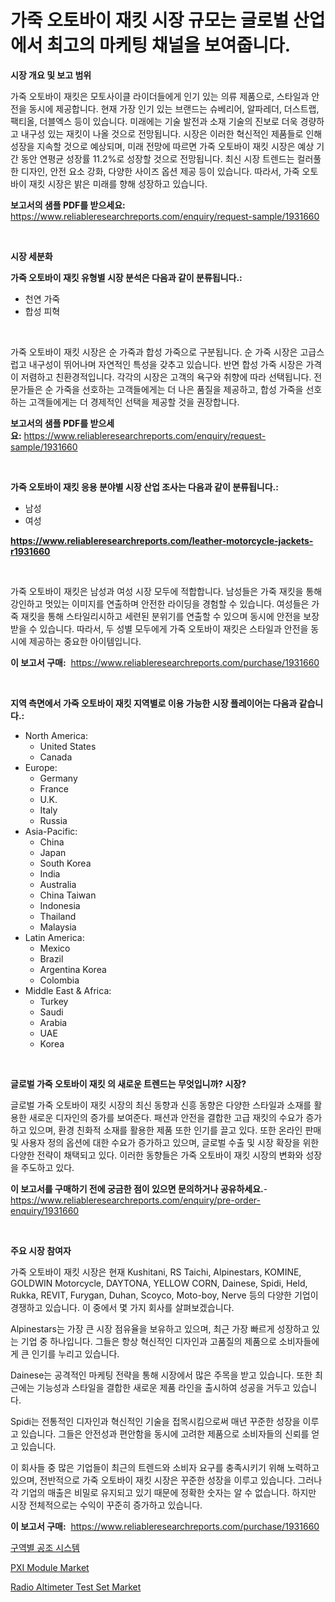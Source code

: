<p><h1>가죽 오토바이 재킷 시장 규모는 글로벌 산업에서 최고의 마케팅 채널을 보여줍니다.</h1></p><p><strong>시장 개요 및 보고 범위</strong></p>
<p><p>가죽 오토바이 재킷은 모토사이클 라이더들에게 인기 있는 의류 제품으로, 스타일과 안전을 동시에 제공합니다. 현재 가장 인기 있는 브랜드는 슈베리어, 알파레더, 더스트랩, 팩티올, 더블엑스 등이 있습니다. 미래에는 기술 발전과 소재 기술의 진보로 더욱 경량하고 내구성 있는 재킷이 나올 것으로 전망됩니다. 시장은 이러한 혁신적인 제품들로 인해 성장을 지속할 것으로 예상되며, 미래 전망에 따르면 가죽 오토바이 재킷 시장은 예상 기간 동안 연평균 성장률 11.2%로 성장할 것으로 전망됩니다. 최신 시장 트렌드는 컬러풀한 디자인, 안전 요소 강화, 다양한 사이즈 옵션 제공 등이 있습니다. 따라서, 가죽 오토바이 재킷 시장은 밝은 미래를 향해 성장하고 있습니다.</p></p>
<p><strong>보고서의 샘플 PDF를 받으세요:</strong> <a href="https://www.reliableresearchreports.com/enquiry/request-sample/1931660">https://www.reliableresearchreports.com/enquiry/request-sample/1931660</a></p>
<p>&nbsp;</p>
<p><strong>시장 세분화</strong></p>
<p><strong>가죽 오토바이 재킷 유형별 시장 분석은 다음과 같이 분류됩니다.:</strong></p>
<p><ul><li>천연 가죽</li><li>합성 피혁</li></ul></p>
<p>&nbsp;</p>
<p><p>가죽 오토바이 재킷 시장은 순 가죽과 합성 가죽으로 구분됩니다. 순 가죽 시장은 고급스럽고 내구성이 뛰어나며 자연적인 특성을 갖추고 있습니다. 반면 합성 가죽 시장은 가격이 저렴하고 친환경적입니다. 각각의 시장은 고객의 욕구와 취향에 따라 선택됩니다. 전문가들은 순 가죽을 선호하는 고객들에게는 더 나은 품질을 제공하고, 합성 가죽을 선호하는 고객들에게는 더 경제적인 선택을 제공할 것을 권장합니다.</p></p>
<p><strong>보고서의 샘플 PDF를 받으세요:</strong>&nbsp;<a href="https://www.reliableresearchreports.com/enquiry/request-sample/1931660">https://www.reliableresearchreports.com/enquiry/request-sample/1931660</a></p>
<p>&nbsp;</p>
<p><strong> 가죽 오토바이 재킷 응용 분야별 시장 산업 조사는 다음과 같이 분류됩니다.:</strong></p>
<p><ul><li>남성</li><li>여성</li></ul></p>
<p><strong><a href="https://www.reliableresearchreports.com/leather-motorcycle-jackets-r1931660">https://www.reliableresearchreports.com/leather-motorcycle-jackets-r1931660</a></strong></p>
<p>&nbsp;</p>
<p><p>가죽 오토바이 재킷은 남성과 여성 시장 모두에 적합합니다. 남성들은 가죽 재킷을 통해 강인하고 멋있는 이미지를 연출하며 안전한 라이딩을 경험할 수 있습니다. 여성들은 가죽 재킷을 통해 스타일리시하고 세련된 분위기를 연출할 수 있으며 동시에 안전을 보장받을 수 있습니다. 따라서, 두 성별 모두에게 가죽 오토바이 재킷은 스타일과 안전을 동시에 제공하는 중요한 아이템입니다.</p></p>
<p><strong>이 보고서 구매:</strong>&nbsp; <a href="https://www.reliableresearchreports.com/purchase/1931660">https://www.reliableresearchreports.com/purchase/1931660</a></p>
<p>&nbsp;</p>
<p><strong>지역 측면에서 가죽 오토바이 재킷 지역별로 이용 가능한 시장 플레이어는 다음과 같습니다.:</strong></p>
<p><ul>
    <li>
        North America:
        <ul>
            <li>United States</li>
            <li>Canada</li>
        </ul>
    </li>
    <li>
        Europe:
        <ul>
            <li>Germany</li>
            <li>France</li>
            <li>U.K.</li>
            <li>Italy</li>
            <li>Russia</li>
        </ul>
    </li>
    <li>
        Asia-Pacific:
        <ul>
            <li>China</li>
            <li>Japan</li>
            <li>South Korea</li>
            <li>India</li>
            <li>Australia</li>
            <li>China Taiwan</li>
            <li>Indonesia</li>
            <li>Thailand</li>
            <li>Malaysia</li>
        </ul>
    </li>
    <li>
        Latin America:
        <ul>
            <li>Mexico</li>
            <li>Brazil</li>
            <li>Argentina Korea</li>
            <li>Colombia</li>
        </ul>
    </li>
    <li>
        Middle East & Africa:
        <ul>
            <li>Turkey</li>
            <li>Saudi</li>
            <li>Arabia</li>
            <li>UAE</li>
            <li>Korea</li>
        </ul>
    </li>
    </ul></p>
<p>&nbsp;</p>
<p><strong>글로벌 가죽 오토바이 재킷 의 새로운 트렌드는 무엇입니까? 시장?</strong></p>
<p><p>글로벌 가죽 오토바이 재킷 시장의 최신 동향과 신흥 동향은 다양한 스타일과 소재를 활용한 새로운 디자인의 증가를 보여준다. 패션과 안전을 결합한 고급 재킷의 수요가 증가하고 있으며, 환경 친화적 소재를 활용한 제품 또한 인기를 끌고 있다. 또한 온라인 판매 및 사용자 정의 옵션에 대한 수요가 증가하고 있으며, 글로벌 수출 및 시장 확장을 위한 다양한 전략이 채택되고 있다. 이러한 동향들은 가죽 오토바이 재킷 시장의 변화와 성장을 주도하고 있다.</p></p>
<p><strong>이 보고서를 구매하기 전에 궁금한 점이 있으면 문의하거나 공유하세요.</strong>- <a href="https://www.reliableresearchreports.com/enquiry/pre-order-enquiry/1931660">https://www.reliableresearchreports.com/enquiry/pre-order-enquiry/1931660</a></p>
<p>&nbsp;</p>
<p><strong>주요 시장 참여자</strong></p>
<p><p>가죽 오토바이 재킷 시장은 현재 Kushitani, RS Taichi, Alpinestars, KOMINE, GOLDWIN Motorcycle, DAYTONA, YELLOW CORN, Dainese, Spidi, Held, Rukka, REVIT, Furygan, Duhan, Scoyco, Moto-boy, Nerve 등의 다양한 기업이 경쟁하고 있습니다. 이 중에서 몇 가지 회사를 살펴보겠습니다.</p><p>Alpinestars는 가장 큰 시장 점유율을 보유하고 있으며, 최근 가장 빠르게 성장하고 있는 기업 중 하나입니다. 그들은 항상 혁신적인 디자인과 고품질의 제품으로 소비자들에게 큰 인기를 누리고 있습니다.</p><p>Dainese는 공격적인 마케팅 전략을 통해 시장에서 많은 주목을 받고 있습니다. 또한 최근에는 기능성과 스타일을 결합한 새로운 제품 라인을 출시하여 성공을 거두고 있습니다.</p><p>Spidi는 전통적인 디자인과 혁신적인 기술을 접목시킴으로써 매년 꾸준한 성장을 이루고 있습니다. 그들은 안전성과 편안함을 동시에 고려한 제품으로 소비자들의 신뢰를 얻고 있습니다.</p><p>이 회사들 중 많은 기업들이 최근의 트렌드와 소비자 요구를 충족시키기 위해 노력하고 있으며, 전반적으로 가죽 오토바이 재킷 시장은 꾸준한 성장을 이루고 있습니다. 그러나 각 기업의 매출은 비밀로 유지되고 있기 때문에 정확한 숫자는 알 수 없습니다. 하지만 시장 전체적으로는 수익이 꾸준히 증가하고 있습니다.</p></p>
<p><strong>이 보고서 구매:</strong>&nbsp;&nbsp;<a href="https://www.reliableresearchreports.com/purchase/1931660">https://www.reliableresearchreports.com/purchase/1931660</a></p>
<p><p><a href="https://github.com/JonHarrtis67676y/Market-Research-Report-List-1/blob/main/977793318680.md">구역별 공조 시스템</a></p><p><a href="https://github.com/seekum/Market-Research-Report-List-2/blob/main/pxi-module-market.md">PXI Module Market</a></p><p><a href="https://github.com/nancykennedykellievqfqt2/Market-Research-Report-List-1/blob/main/radio-altimeter-test-set-market.md">Radio Altimeter Test Set Market</a></p></p>
